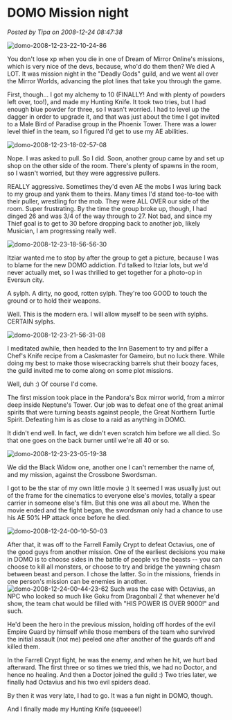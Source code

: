# DOMO Mission night

*Posted by Tipa on 2008-12-24 08:47:38*

![](../../../uploads/2008/12/domo-2008-12-23-22-10-24-86.jpg "domo-2008-12-23-22-10-24-86")

You don't lose xp when you die in one of Dream of Mirror Online's missions, which is very nice of the devs, because, who'd do them then? We died A LOT. It was mission night in the "Deadly Gods" guild, and we went all over the Mirror Worlds, advancing the plot lines that take you through the game.

First, though... I got my alchemy to 10 (FINALLY! And with plenty of powders left over, too!), and made my Hunting Knife. It took two tries, but I had enough blue powder for three, so I wasn't worried. I had to level up the dagger in order to upgrade it, and that was just about the time I got invited to a Male Bird of Paradise group in the Phoenix Tower. There was a lower level thief in the team, so I figured I'd get to use my AE abilities.

![](../../../uploads/2008/12/domo-2008-12-23-18-02-57-08.jpg "domo-2008-12-23-18-02-57-08")

Nope. I was asked to pull. So I did. Soon, another group came by and set up shop on the other side of the room. There's plenty of spawns in the room, so I wasn't worried, but they were aggressive pullers.

REALLY aggressive. Sometimes they'd even AE the mobs I was luring back to my group and yank them to theirs. Many times I'd stand toe-to-toe with their puller, wrestling for the mob. They were ALL OVER our side of the room. Super frustrating. By the time the group broke up, though, I had dinged 26 and was 3/4 of the way through to 27. Not bad, and since my Thief goal is to get to 30 before dropping back to another job, likely Musician, I am progressing really well.

![](../../../uploads/2008/12/domo-2008-12-23-18-56-56-30.jpg "domo-2008-12-23-18-56-56-30")

Itziar wanted me to stop by after the group to get a picture, because I was to blame for the new DOMO addiction. I'd talked to Itziar lots, but we'd never actually met, so I was thrilled to get together for a photo-op in Eversun city.

A sylph. A dirty, no good, rotten sylph. They're too GOOD to touch the ground or to hold their weapons.

Well. This is the modern era. I will allow myself to be seen with sylphs. CERTAIN sylphs.

![](../../../uploads/2008/12/domo-2008-12-23-21-56-31-08.jpg "domo-2008-12-23-21-56-31-08")

I meditated awhile, then headed to the Inn Basement to try and pilfer a Chef's Knife recipe from a Caskmaster for Gameiro, but no luck there. While doing my best to make those wisecracking barrels shut their boozy faces, the guild invited me to come along on some plot missions.

Well, duh :) Of course I'd come.

The first mission took place in the Pandora's Box mirror world, from a mirror deep inside Neptune's Tower. Our job was to defeat one of the great animal spirits that were turning beasts against people, the Great Northern Turtle Spirit. Defeating him is as close to a raid as anything in DOMO.

It didn't end well. In fact, we didn't even scratch him before we all died. So that one goes on the back burner until we're all 40 or so.

![](../../../uploads/2008/12/domo-2008-12-23-23-05-19-38.jpg "domo-2008-12-23-23-05-19-38")

We did the Black Widow one, another one I can't remember the name of, and my mission, against the Crossbone Swordsman.

I got to be the star of my own little movie :) It seemed I was usually just out of the frame for the cinematics to everyone else's movies, totally a spear carrier in someone else's film. But this one was all about me. When the movie ended and the fight began, the swordsman only had a chance to use his AE 50% HP attack once before he died.

![](../../../uploads/2008/12/domo-2008-12-24-00-10-50-03.jpg "domo-2008-12-24-00-10-50-03")

After that, it was off to the Farrell Family Crypt to defeat Octavius, one of the good guys from another mission. One of the earliest decisions you make in DOMO is to choose sides in the battle of people vs the beasts -- you can choose to kill all monsters, or choose to try and bridge the yawning chasm between beast and person. I chose the latter. So in the missions, friends in one person's mission can be enemies in another. ![](../../../uploads/2008/12/domo-2008-12-24-00-44-23-62.jpg "domo-2008-12-24-00-44-23-62") Such was the case with Octavius, an NPC who looked so much like Goku from Dragonball Z that whenever he'd show, the team chat would be filled with "HIS POWER IS OVER 9000!" and such.

He'd been the hero in the previous mission, holding off hordes of the evil Empire Guard by himself while those members of the team who survived the initial assault (not me) peeled one after another of the guards off and killed them.

In the Farrell Crypt fight, he was the enemy, and when he hit, we hurt bad afterward. The first three or so times we tried this, we had no Doctor, and hence no healing. And then a Doctor joined the guild :) Two tries later, we finally had Octavius and his two evil spiders dead.

By then it was very late, I had to go. It was a fun night in DOMO, though.

And I finally made my Hunting Knife (squeeee!)

